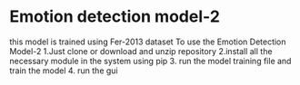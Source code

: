# Emotion detection model-2
this model is trained using Fer-2013 dataset
To use the Emotion Detection Model-2 
1.Just clone or download and unzip repository 
2.install all the necessary module in the system using pip 
3. run the model training file and train the model
4. run the gui 
